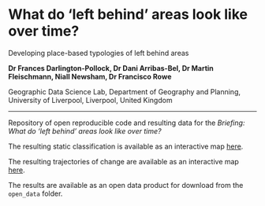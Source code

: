 # What do ‘left behind’ areas look like over time?

Developing place-based typologies of left behind areas

**Dr Frances Darlington-Pollock, Dr Dani Arribas-Bel, Dr Martin Fleischmann, Niall Newsham, Dr Francisco Rowe**

Geographic Data Science Lab, Department of Geography and Planning, University of Liverpool, Liverpool, United Kingdom

---
Repository of open reproducible code and resulting data for the _Briefing: What do ‘left behind’ areas look like over time?_

The resulting static classification is available as an interactive map [here](https://gdsl.carto.com/u/martinfleis/builder/29572ace-ffc2-4f36-94ee-c57e776a82fe/embed).

The resulting trajectories of change are available as an interactive map [here](https://nnewsh.carto.com/builder/63ed77b1-3b7d-4398-898d-10e4765bedec/embed).

The results are available as an open data product for download from the `open_data` folder.
